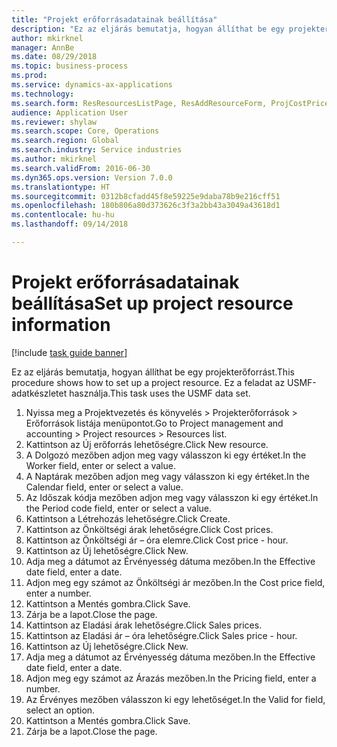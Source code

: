 ```yaml
--- 
title: "Projekt erőforrásadatainak beállítása"
description: "Ez az eljárás bemutatja, hogyan állíthat be egy projekterőforrást."
author: mkirknel
manager: AnnBe
ms.date: 08/29/2018
ms.topic: business-process
ms.prod: 
ms.service: dynamics-ax-applications
ms.technology: 
ms.search.form: ResResourcesListPage, ResAddResourceForm, ProjCostPriceHour, ProjSalesPriceHour
audience: Application User
ms.reviewer: shylaw
ms.search.scope: Core, Operations
ms.search.region: Global
ms.search.industry: Service industries
ms.author: mkirknel
ms.search.validFrom: 2016-06-30
ms.dyn365.ops.version: Version 7.0.0
ms.translationtype: HT
ms.sourcegitcommit: 0312b8cfadd45f8e59225e9daba78b9e216cff51
ms.openlocfilehash: 180b806a80d373626c3f3a2bb43a3049a43618d1
ms.contentlocale: hu-hu
ms.lasthandoff: 09/14/2018

---
```

# <a name="set-up-project-resource-information"></a><span data-ttu-id="4c4ca-103">Projekt erőforrásadatainak beállítása</span><span class="sxs-lookup"><span data-stu-id="4c4ca-103">Set up project resource information</span></span>

[!include [task guide banner](../../includes/task-guide-banner.md)]

<span data-ttu-id="4c4ca-104">Ez az eljárás bemutatja, hogyan állíthat be egy projekterőforrást.</span><span class="sxs-lookup"><span data-stu-id="4c4ca-104">This procedure shows how to set up a project resource.</span></span> <span data-ttu-id="4c4ca-105">Ez a feladat az USMF-adatkészletet használja.</span><span class="sxs-lookup"><span data-stu-id="4c4ca-105">This task uses the USMF data set.</span></span>

1. <span data-ttu-id="4c4ca-106">Nyissa meg a Projektvezetés és könyvelés > Projekterőforrások > Erőforrások listája menüpontot.</span><span class="sxs-lookup"><span data-stu-id="4c4ca-106">Go to Project management and accounting > Project resources > Resources list.</span></span>
2. <span data-ttu-id="4c4ca-107">Kattintson az Új erőforrás lehetőségre.</span><span class="sxs-lookup"><span data-stu-id="4c4ca-107">Click New resource.</span></span>
3. <span data-ttu-id="4c4ca-108">A Dolgozó mezőben adjon meg vagy válasszon ki egy értéket.</span><span class="sxs-lookup"><span data-stu-id="4c4ca-108">In the Worker field, enter or select a value.</span></span>
4. <span data-ttu-id="4c4ca-109">A Naptárak mezőben adjon meg vagy válasszon ki egy értéket.</span><span class="sxs-lookup"><span data-stu-id="4c4ca-109">In the Calendar field, enter or select a value.</span></span>
5. <span data-ttu-id="4c4ca-110">Az Időszak kódja mezőben adjon meg vagy válasszon ki egy értéket.</span><span class="sxs-lookup"><span data-stu-id="4c4ca-110">In the Period code field, enter or select a value.</span></span>
6. <span data-ttu-id="4c4ca-111">Kattintson a Létrehozás lehetőségre.</span><span class="sxs-lookup"><span data-stu-id="4c4ca-111">Click Create.</span></span>
7. <span data-ttu-id="4c4ca-112">Kattintson az Önköltségi árak lehetőségre.</span><span class="sxs-lookup"><span data-stu-id="4c4ca-112">Click Cost prices.</span></span>
8. <span data-ttu-id="4c4ca-113">Kattintson az Önköltségi ár – óra elemre.</span><span class="sxs-lookup"><span data-stu-id="4c4ca-113">Click Cost price - hour.</span></span>
9. <span data-ttu-id="4c4ca-114">Kattintson az Új lehetőségre.</span><span class="sxs-lookup"><span data-stu-id="4c4ca-114">Click New.</span></span>
10. <span data-ttu-id="4c4ca-115">Adja meg a dátumot az Érvényesség dátuma mezőben.</span><span class="sxs-lookup"><span data-stu-id="4c4ca-115">In the Effective date field, enter a date.</span></span>
11. <span data-ttu-id="4c4ca-116">Adjon meg egy számot az Önköltségi ár mezőben.</span><span class="sxs-lookup"><span data-stu-id="4c4ca-116">In the Cost price field, enter a number.</span></span>
12. <span data-ttu-id="4c4ca-117">Kattintson a Mentés gombra.</span><span class="sxs-lookup"><span data-stu-id="4c4ca-117">Click Save.</span></span>
13. <span data-ttu-id="4c4ca-118">Zárja be a lapot.</span><span class="sxs-lookup"><span data-stu-id="4c4ca-118">Close the page.</span></span>
14. <span data-ttu-id="4c4ca-119">Kattintson az Eladási árak lehetőségre.</span><span class="sxs-lookup"><span data-stu-id="4c4ca-119">Click Sales prices.</span></span>
15. <span data-ttu-id="4c4ca-120">Kattintson az Eladási ár – óra lehetőségre.</span><span class="sxs-lookup"><span data-stu-id="4c4ca-120">Click Sales price - hour.</span></span>
16. <span data-ttu-id="4c4ca-121">Kattintson az Új lehetőségre.</span><span class="sxs-lookup"><span data-stu-id="4c4ca-121">Click New.</span></span>
17. <span data-ttu-id="4c4ca-122">Adja meg a dátumot az Érvényesség dátuma mezőben.</span><span class="sxs-lookup"><span data-stu-id="4c4ca-122">In the Effective date field, enter a date.</span></span>
18. <span data-ttu-id="4c4ca-123">Adjon meg egy számot az Árazás mezőben.</span><span class="sxs-lookup"><span data-stu-id="4c4ca-123">In the Pricing field, enter a number.</span></span>
19. <span data-ttu-id="4c4ca-124">Az Érvényes mezőben válasszon ki egy lehetőséget.</span><span class="sxs-lookup"><span data-stu-id="4c4ca-124">In the Valid for field, select an option.</span></span>
20. <span data-ttu-id="4c4ca-125">Kattintson a Mentés gombra.</span><span class="sxs-lookup"><span data-stu-id="4c4ca-125">Click Save.</span></span>
21. <span data-ttu-id="4c4ca-126">Zárja be a lapot.</span><span class="sxs-lookup"><span data-stu-id="4c4ca-126">Close the page.</span></span>


